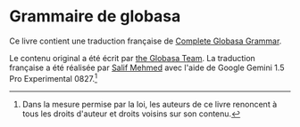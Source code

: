 # Grammaire de globasa

Ce livre contient une traduction française de [Complete Globasa Grammar](/gramati-fe-globasa/spa/).

Le contenu original a été écrit par [the Globasa Team](https://globasa.net/). La traduction française a été réalisée par [Salif Mehmed](https://salif.eu) avec l'aide de Google Gemini 1.5 Pro Experimental 0827.[^1]

[^1]: Dans la mesure permise par la loi, les auteurs de ce livre renoncent à tous les droits d'auteur et droits voisins sur son contenu.
